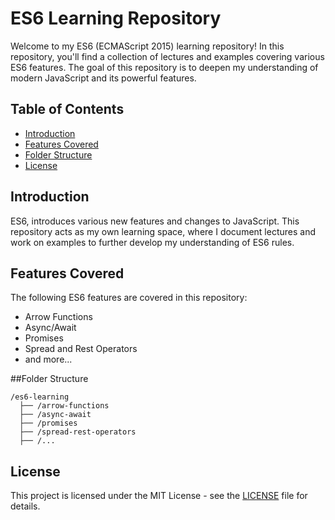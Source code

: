 # ES6 Learning Repository

Welcome to my ES6 (ECMAScript 2015) learning repository! In this repository, you'll find a collection of lectures and examples covering various ES6 features. The goal of this repository is to deepen my understanding of modern JavaScript and its powerful features.

## Table of Contents

- [Introduction](#introduction)
- [Features Covered](#features-covered)
- [Folder Structure](#folder-structure)
- [License](#license)

## Introduction

ES6, introduces various new features and changes to JavaScript. This repository acts as my own learning space, where I document lectures and work on examples to further develop my understanding of ES6 rules.

## Features Covered

The following ES6 features are covered in this repository:

- Arrow Functions
- Async/Await
- Promises
- Spread and Rest Operators
- and more...

##Folder Structure

```plaintext
/es6-learning
  ├── /arrow-functions
  ├── /async-await
  ├── /promises
  ├── /spread-rest-operators
  ├── /...
```
## License

This project is licensed under the MIT License - see the [LICENSE](LICENSE) file for details.

